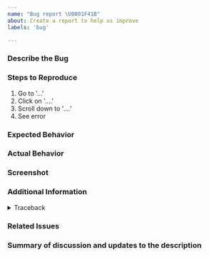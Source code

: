 ```yaml
---
name: "Bug report \U0001F41B"
about: Create a report to help us improve
labels: 'bug'

---
```


### Describe the Bug
<!-- A clear and concise description of what the bug is. -->


### Steps to Reproduce

1. Go to '...'
2. Click on '....'
3. Scroll down to '....'
4. See error

### Expected Behavior
<!-- A clear and concise description of what you expected to happen. -->


### Actual Behavior
<!-- A clear and concise description of what actually happened. -->


### Screenshot
<!-- Screenshots immediately before (if applicable) and after the bug occurs -->


### Additional Information
<!-- Add any other context (e.g. logs, etc.) about the problem here. -->

<details>
  <summary>Traceback</summary>

  ```
  ```

</details>

### Related Issues
<!-- A collection of all issues that are related to this issue and could be useful. -->
<!-- Please also include the related integreat-app issues, if possible. -->



### Summary of discussion and updates to the description
<!-- Summarize the discussion if a long conversation was made that changed something. E.g. -->
<!-- - <TIMESTAMP>: added stack trace from cms-test -->
<!-- Leave this section blank during the initial issue creation. -->
